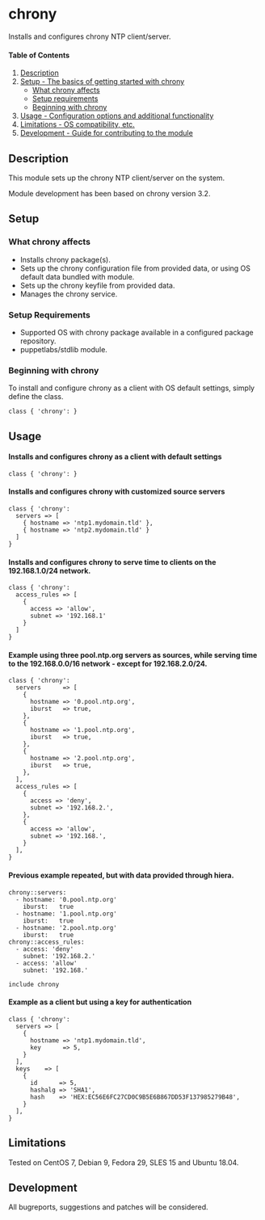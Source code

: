 
# chrony

Installs and configures chrony NTP client/server.

#### Table of Contents

1. [Description](#description)
2. [Setup - The basics of getting started with chrony](#setup)
    * [What chrony affects](#what-chrony-affects)
    * [Setup requirements](#setup-requirements)
    * [Beginning with chrony](#beginning-with-chrony)
3. [Usage - Configuration options and additional functionality](#usage)
4. [Limitations - OS compatibility, etc.](#limitations)
5. [Development - Guide for contributing to the module](#development)

## Description

This module sets up the chrony NTP client/server on the system.

Module development has been based on chrony version 3.2.

## Setup

### What chrony affects

* Installs chrony package(s).
* Sets up the chrony configuration file from provided data, or using OS default data bundled with module.
* Sets up the chrony keyfile from provided data.
* Manages the chrony service.

### Setup Requirements

* Supported OS with chrony package available in a configured package repository.
* puppetlabs/stdlib module.

### Beginning with chrony

To install and configure chrony as a client with OS default settings, simply define the class.

    class { 'chrony': }

## Usage

#### Installs and configures chrony as a client with default settings

    class { 'chrony': }

#### Installs and configures chrony with customized source servers

    class { 'chrony':
      servers => [
        { hostname => 'ntp1.mydomain.tld' },
        { hostname => 'ntp2.mydomain.tld' }
      ]
    }

#### Installs and configures chrony to serve time to clients on the 192.168.1.0/24 network.

    class { 'chrony':
      access_rules => [
        {
          access => 'allow',
          subnet => '192.168.1'
        }
      ]
    }

#### Example using three pool.ntp.org servers as sources, while serving time to the 192.168.0.0/16 network - except for 192.168.2.0/24.

    class { 'chrony':
      servers      => [
        {
          hostname => '0.pool.ntp.org',
          iburst   => true,
        },
        {
          hostname => '1.pool.ntp.org',
          iburst   => true,
        },
        {
          hostname => '2.pool.ntp.org',
          iburst   => true,
        },
      ],
      access_rules => [
        {
          access => 'deny',
          subnet => '192.168.2.',
        },
        {
          access => 'allow',
          subnet => '192.168.',
        }
      ],
    }

#### Previous example repeated, but with data provided through hiera.

    chrony::servers:
      - hostname: '0.pool.ntp.org'
        iburst:   true
      - hostname: '1.pool.ntp.org'
        iburst:   true
      - hostname: '2.pool.ntp.org'
        iburst:   true
    chrony::access_rules:
      - access: 'deny'
        subnet: '192.168.2.'
      - access: 'allow'
        subnet: '192.168.'

    include chrony

#### Example as a client but using a key for authentication

    class { 'chrony':
      servers => [
        {
          hostname => 'ntp1.mydomain.tld',
          key      => 5,
        }
      ],
      keys    => [
        {
          id      => 5,
          hashalg => 'SHA1',
          hash    => 'HEX:EC56E6FC27CD0C9B5E6B867DD53F137985279B48',
        }
      ],
    }

## Limitations

Tested on CentOS 7, Debian 9, Fedora 29, SLES 15 and Ubuntu 18.04.

## Development

All bugreports, suggestions and patches will be considered.
